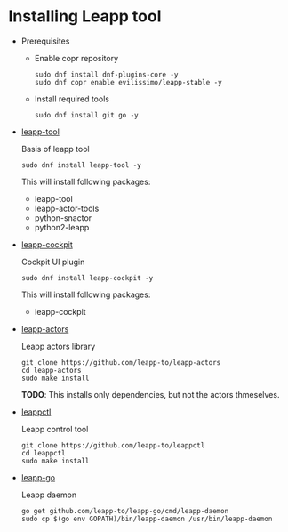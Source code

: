 # Installing Leapp tool

* Prerequisites
    * Enable copr repository
        ```shell
        sudo dnf install dnf-plugins-core -y
        sudo dnf copr enable evilissimo/leapp-stable -y
        ```
    * Install required tools
        ```shell
        sudo dnf install git go -y
        ```

* [leapp-tool](https://github.com/leapp-to/leapp)

    Basis of leapp tool

    ```shell
    sudo dnf install leapp-tool -y
    ```
    This will install following packages:
    * leapp-tool
    * leapp-actor-tools
    * python-snactor
    * python2-leapp

* [leapp-cockpit](https://github.com/leapp-to/leapp)

    Cockpit UI plugin

    ```shell
    sudo dnf install leapp-cockpit -y
    ```
    This will install following packages:
    * leapp-cockpit

* [leapp-actors](https://github.com/leapp-to/leapp-actors)

    Leapp actors library

    ```shell
    git clone https://github.com/leapp-to/leapp-actors
    cd leapp-actors
    sudo make install
    ```

    **TODO**: This installs only dependencies, but not the actors thmeselves.

* [leappctl](https://github.com/leapp-to/leappctl)

	Leapp control tool

    ```shell
    git clone https://github.com/leapp-to/leappctl
    cd leappctl
    sudo make install
    ```

* [leapp-go](https://github.com/leapp-to/leapp-go)

	Leapp daemon

    ```shell
    go get github.com/leapp-to/leapp-go/cmd/leapp-daemon
    sudo cp $(go env GOPATH)/bin/leapp-daemon /usr/bin/leapp-daemon
    ```

[comment]: # (actor-browser: https://github.com/leapp-to/actor-browser)
[comment]: # (	not interesting for the instillation at this time)
[comment]: # (actor-sdk: https://github.com/leapp-to/actor-sdk)
[comment]: # (	currently in WIP state)